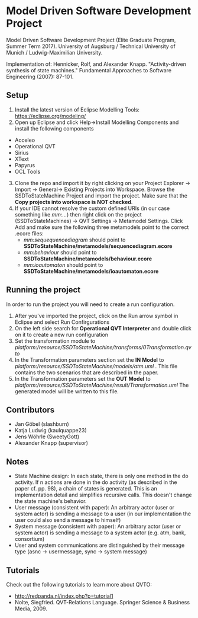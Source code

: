 # Model Driven Software Development Project
Model Driven Software Development Project (Elite Graduate Program, Summer Term 2017). University of Augsburg / Technical University of Munich / Ludwig-Maximilian University.

Implementation of: Hennicker, Rolf, and Alexander Knapp. "Activity-driven synthesis of state machines." Fundamental Approaches to Software Engineering (2007): 87-101.

## Setup
1) Install the latest version of Eclipse Modelling Tools: https://eclipse.org/modeling/
2) Open up Eclipse and click Help->Install Modelling Components and install the following components
* Acceleo
* Operational QVT
* Sirius
* XText
* Papyrus
* OCL Tools

3) Clone the repo and import it by right clicking on your Project Explorer -> Import -> General-> Existing Projects into Workspace. Browse the SSDToStateMachine Project and import the project. Make sure that the **Copy projects into workspace is NOT checked**.
4) If your IDE cannot resolve the custom defined URIs (in our case something like *mm:...*) then right click on the project (SSDToStateMachines) -> QVT Settings -> Metamodel Settings.
Click Add and make sure the following three metamodels point to the correct .ecore files:
   * *mm:sequequencediagram* should point to **SSDToStateMachine/metamodels/sequencediagram.ecore**
   * *mm:behaviour* should point to **SSDToStateMachine/metamodels/behaviour.ecore**
   * *mm:ioautomaton* should point to **SSDToStateMachine/metamodels/ioautomaton.ecore**
   
## Running the project
In order to run the project you will need to create a run configuration. 

1) After you've imported the project, click on the Run arrow symbol in Eclipse and select Run Confirgurations
2) On the left side search for **Operational QVT Interpreter** and double click on it to create a new run configuration
3) Set the transformation module to *platform:/resource/SSDToStateMachine/transforms/0Transformation.qvto*
4) In the Transformation parameters section set the **IN Model** to *platform:/resource/SSDToStateMachine/models/atm.uml* . This file contains the two scenarios that are described in the paper.
5) In the Transformation parameters set the **OUT Model** to *platform:/resource/SSDToStateMachine/result/Transformation.uml* The generated model will be written to this file.

## Contributors
* Jan Göbel (slashburn)
* Katja Ludwig (kaulquappe23) 
* Jens Wöhrle (SweetyGott)
* Alexander Knapp (supervisor)

## Notes
* State Machine design: In each state, there is only one method in the do activity. If n actions are done in the do activity (as described in the paper cf. pp. 98), a chain of states is generated. This is an implementation detail and simplifies recursive calls. This doesn't change the state machine's behavior.
* User message (consistent with paper): An arbitrary actor (user or system actor) is sending a message to a user (in our implementation the user could also send a message to himself)
* System message (consistent with paper): An arbitrary actor (user or system actor) is sending a message to a system actor (e.g. atm, bank, consortium)
* User and system communications are distinguished by their message type (asnc -> usermessage, sync -> system message)

## Tutorials
Check out the following tutorials to learn more about QVTO:
* http://redpanda.nl/index.php?p=tutorial1
* Nolte, Siegfried. QVT-Relations Language. Springer Science & Business Media, 2009.
